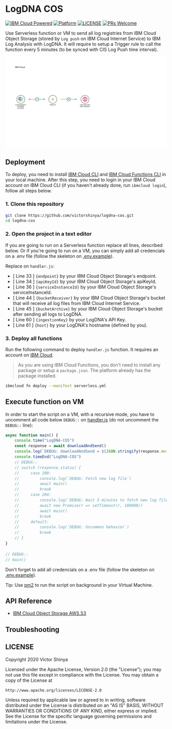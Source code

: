 # LogDNA COS

[![IBM Cloud Powered](https://img.shields.io/badge/IBM%20Cloud-powered-blue.svg)](https://cloud.ibm.com)
[![Platform](https://img.shields.io/badge/platform-nodejs-lightgrey.svg?style=flat)](https://developer.ibm.com/technologies/node-js/)
[![LICENSE](https://img.shields.io/badge/license-Apache--2.0-blue.svg)](https://github.com/victorshinya/logdna-cos/blob/master/LICENSE)
[![PRs Welcome](https://img.shields.io/badge/PRs-welcome-brightgreen.svg)](https://github.com/victorshinya/logdna-cos/pulls)

Use Serverless function or VM to send all log registries from IBM Cloud Object Storage (stored by `Log push` on IBM Cloud Internet Service) to IBM Log Analysis with LogDNA. It will require to setup a Trigger rule to call the function every 5 minutes (to be synced with CIS Log Push time interval).

![Architecture Design](doc/source/images/architecture.jpg)

## Deployment

To deploy, you need to install [IBM Cloud CLI](https://cloud.ibm.com/docs/cli/reference/ibmcloud/download_cli.html#install_use) and [IBM Cloud Functions CLI](https://cloud.ibm.com/openwhisk/learn/cli) in your local machine. After this step, you need to login in your IBM Cloud account on IBM Cloud CLI (if you haven't already done, run `ibmcloud login`), follow all steps below.

### 1. Clone this repository

```sh
git clone https://github.com/victorshinya/logdna-cos.git
cd logdna-cos
```

### 2. Open the project in a text editor

If you are going to run on a Serverless function replace all lines, described below.
Or if you're going to run on a VM, you can simply add all credencials on a .env file (follow the skeleton on [.env.example](.env.example)).

Replace on `handler.js`:

- [ Line 33 ] `{endpoint}` by your IBM Cloud Object Storage's endpoint.
- [ Line 34 ] `{apiKeyId}` by your IBM Cloud Object Storage's apiKeyId.
- [ Line 36 ] `{serviceInstanceId}` by your IBM Cloud Object Storage's serviceInstanceId.
- [ Line 44 ] `{bucketReceiver}` by your IBM Cloud Object Storage's bucket that will receive all log files from IBM Cloud Internet Service.
- [ Line 45 ] `{bucketArchive}` by your IBM Cloud Object Storage's bucket after sending all logs to LogDNA.
- [ Line 60 ] `{ingestionKey}` by your LogDNA's API Key.
- [ Line 61 ] `{host}` by your LogDNA's hostname (defined by you).

### 3. Deploy all functions

Run the following command to deploy `handler.js` function. It requires an account on [IBM Cloud](https://cloud.ibm.com).

> As you are using IBM Cloud Functions, you don't need to install any package or setup a `package.json`. The platform already has the package installed.

```sh
ibmcloud fn deploy --manifest serverless.yml
```

## Execute function on VM

In order to start the script on a VM, with a recursive mode, you have to uncomment all code below `DEBUG::` on [handler.js](handler.js) (do not uncomment the `DEBUG::` line):

```js
async function main() {
    console.time("LogDNA-COS")
    const response = await downloadAndSend()
    console.log(`DEBUG: downloadAndSend = ${JSON.stringify(response.message)}`)
    console.timeEnd("LogDNA-COS")
    // DEBUG::
    // switch (response.status) {
    //     case 200:
    //         console.log(`DEBUG: Fetch new log file`)
    //         await main()
    //         break
    //     case 204:
    //         console.log(`DEBUG: Wait 3 minutes to fetch new log file on COS Bucket`)
    //         await new Promise(r => setTimeout(r, 180000))
    //         await main()
    //         break
    //     default:
    //         console.log(`DEBUG: Uncommon behavior`)
    //         break
    // }
}

// DEBUG::
// main()
```

Don't forget to add all credencials on a .env file (follow the skeleton on [.env.example](.env.example)).

Tip: Use [pm2](https://www.npmjs.com/package/pm2) to run the script on background in your Virtual Machine.

## API Reference

- [IBM Cloud Object Storage AWS.S3](https://ibm.github.io/ibm-cos-sdk-js/AWS/S3.html)

## Troubleshooting



## LICENSE

Copyright 2020 Victor Shinya

Licensed under the Apache License, Version 2.0 (the "License");
you may not use this file except in compliance with the License.
You may obtain a copy of the License at

    http://www.apache.org/licenses/LICENSE-2.0

Unless required by applicable law or agreed to in writing, software
distributed under the License is distributed on an "AS IS" BASIS,
WITHOUT WARRANTIES OR CONDITIONS OF ANY KIND, either express or implied.
See the License for the specific language governing permissions and
limitations under the License.
